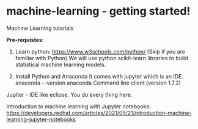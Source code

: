 # machine-learning - getting started!
Machine Learning tutorials

**Pre-requistes:**

1. Learn python: https://www.w3schools.com/python/  (Skip if you are familiar with Python)
We will use python scikit-learn libraries to build statistical machine learning models.

2. Install Python and Anaconda
It comes with jupyter which is an IDE.
anaconda --version
anaconda Command line client (version 1.7.2)

Jupiter - IDE like eclipse. You do every thing here.

Introduction to machine learning with Jupyter notebooks: https://developers.redhat.com/articles/2021/05/21/introduction-machine-learning-jupyter-notebooks 

